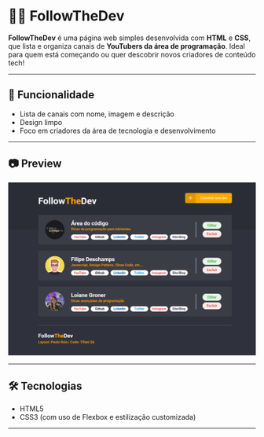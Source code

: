 # 👨‍💻 FollowTheDev

**FollowTheDev** é uma página web simples desenvolvida com **HTML** e **CSS**, que lista e organiza canais de **YouTubers da área de programação**. Ideal para quem está começando ou quer descobrir novos criadores de conteúdo tech!

---

## 🧠 Funcionalidade

- Lista de canais com nome, imagem e descrição
- Design limpo
- Foco em criadores da área de tecnologia e desenvolvimento

---

## 📷 Preview

![Preview FollowTheDev](./img/preview/preview.png)

---

## 🛠️ Tecnologias

- HTML5
- CSS3 (com uso de Flexbox e estilização customizada)

---

